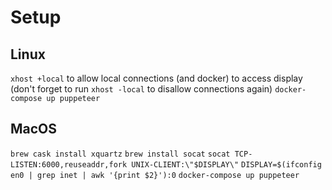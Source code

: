 # Setup

## Linux

<!-- run `xauth.sh` to generate xauthority for docker -->
`xhost +local` to allow local connections (and docker) to access display (don't forget to run `xhost -local` to disallow connections again)
`docker-compose up puppeteer`

## MacOS

`brew cask install xquartz`
`brew install socat`
`socat TCP-LISTEN:6000,reuseaddr,fork UNIX-CLIENT:\"$DISPLAY\"`
`DISPLAY=$(ifconfig en0 | grep inet | awk '{print $2}'):0`
`docker-compose up puppeteer`